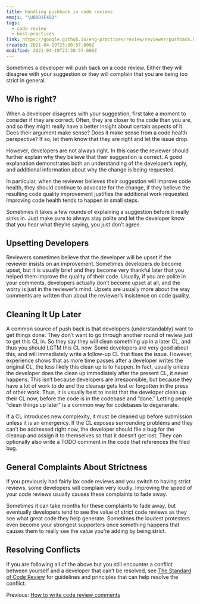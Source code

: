 ```yaml
---
title: Handling pushback in code reviews
emoji: "\U0001F4DD"
tags:
  - code-review
  - best-practices
link: https://google.github.io/eng-practices/review/reviewer/pushback.html
created: 2021-04-19T23:30:57.000Z
modified: 2021-04-19T23:30:57.000Z
---
```


Sometimes a developer will push back on a code review. Either they will disagree with your suggestion or they will complain that you are being too strict in general.

## Who is right?

When a developer disagrees with your suggestion, first take a moment to consider if they are correct. Often, they are closer to the code than you are, and so they might really have a better insight about certain aspects of it. Does their argument make sense? Does it make sense from a code health perspective? If so, let them know that they are right and let the issue drop.

However, developers are not always right. In this case the reviewer should further explain why they believe that their suggestion is correct. A good explanation demonstrates both an understanding of the developer’s reply, and additional information about why the change is being requested.

In particular, when the reviewer believes their suggestion will improve code health, they should continue to advocate for the change, if they believe the resulting code quality improvement justifies the additional work requested. Improving code health tends to happen in small steps.

Sometimes it takes a few rounds of explaining a suggestion before it really sinks in. Just make sure to always stay polite and let the developer know that you hear what they’re saying, you just don’t agree.

## Upsetting Developers

Reviewers sometimes believe that the developer will be upset if the reviewer insists on an improvement. Sometimes developers do become upset, but it is usually brief and they become very thankful later that you helped them improve the quality of their code. Usually, if you are polite in your comments, developers actually don’t become upset at all, and the worry is just in the reviewer’s mind. Upsets are usually more about the way comments are written than about the reviewer’s insistence on code quality.

## Cleaning It Up Later

A common source of push back is that developers (understandably) want to get things done. They don’t want to go through another round of review just to get this CL in. So they say they will clean something up in a later CL, and thus you should LGTM this CL now. Some developers are very good about this, and will immediately write a follow-up CL that fixes the issue. However, experience shows that as more time passes after a developer writes the original CL, the less likely this clean up is to happen. In fact, usually unless the developer does the clean up immediately after the present CL, it never happens. This isn’t because developers are irresponsible, but because they have a lot of work to do and the cleanup gets lost or forgotten in the press of other work. Thus, it is usually best to insist that the developer clean up their CL now, before the code is in the codebase and “done.” Letting people “clean things up later” is a common way for codebases to degenerate.

If a CL introduces new complexity, it must be cleaned up before submission unless it is an emergency. If the CL exposes surrounding problems and they can’t be addressed right now, the developer should file a bug for the cleanup and assign it to themselves so that it doesn’t get lost. They can optionally also write a TODO comment in the code that references the filed bug.

## General Complaints About Strictness

If you previously had fairly lax code reviews and you switch to having strict reviews, some developers will complain very loudly. Improving the speed of your code reviews usually causes these complaints to fade away.

Sometimes it can take months for these complaints to fade away, but eventually developers tend to see the value of strict code reviews as they see what great code they help generate. Sometimes the loudest protesters even become your strongest supporters once something happens that causes them to really see the value you’re adding by being strict.

## Resolving Conflicts

If you are following all of the above but you still encounter a conflict between yourself and a developer that can’t be resolved, see [The Standard of Code Review](https://google.github.io/eng-practices/review/reviewer/standard.html) for guidelines and principles that can help resolve the conflict.

Previous: [How to write code review comments](https://lkcozy.github.io/code-notes/programming/how_to_write_code_review_comments)
